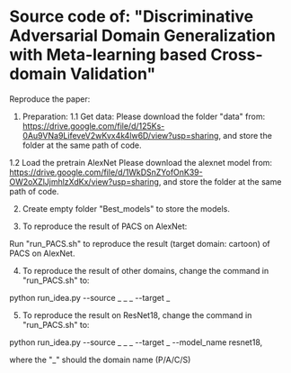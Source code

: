 # Source code of: "Discriminative Adversarial Domain Generalization with Meta-learning based Cross-domain Validation"

Reproduce the paper:

1. Preparation:
  1.1 Get data:
    Please download the folder "data" from: https://drive.google.com/file/d/125Ks-0Au9VNa9LifeveV2wKvx4k4lw6D/view?usp=sharing, and store the folder at the same path of code.

  1.2 Load the pretrain AlexNet
    Please download the alexnet model from: https://drive.google.com/file/d/1WkDSnZYofOnK39-OW2oXZlJjmhlzXdKx/view?usp=sharing, and store the folder at the same path of code.

2. Create empty folder "Best_models" to store the models.

3. To reproduce the result of PACS on AlexNet:

  Run "run_PACS.sh" to reproduce the result (target domain: cartoon) of PACS on AlexNet.

4. To reproduce the result of other domains, change the command in "run_PACS.sh" to:

  python run_idea.py --source _ _ _ --target _

5. To reproduce the result on ResNet18, change the command in "run_PACS.sh" to:

  python run_idea.py --source _ _ _ --target _ --model_name resnet18,

  where the "_" should the domain name (P/A/C/S)
